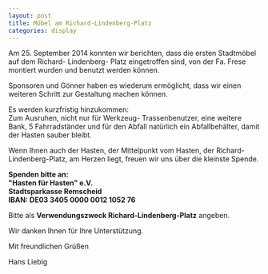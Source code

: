 ```yaml
---
layout: post
title: Möbel am Richard-Lindenberg-Platz
categories: display
---
```


Am 25. September 2014 konnten wir berichten,
dass die ersten Stadtmöbel auf dem Richard- Lindenberg- Platz
eingetroffen sind, von der Fa. Frese montiert wurden und benutzt
werden können.

Sponsoren und Gönner haben es wiederum ermöglicht, dass wir
einen weiteren Schritt zur Gestaltung machen können.

Es werden kurzfristig hinzukommen:  
Zum Ausruhen, nicht nur für Werkzeug- Trassenbenutzer,
eine weitere Bank, 5 Fahrradständer und für den Abfall natürlich ein
Abfallbehälter, damit der Hasten sauber bleibt.

Wenn Ihnen auch der Hasten, der Mittelpunkt vom Hasten,
der Richard-Lindenberg-Platz, am Herzen
liegt, freuen wir uns über die kleinste Spende.

**Spenden bitte an:**  
**"Hasten für Hasten" e.V.**  
**Stadtsparkasse Remscheid**  
**IBAN: DE03 3405 0000 0012 1052 76**

Bitte als **Verwendungszweck Richard-Lindenberg-Platz** angeben.

Wir danken Ihnen für Ihre Unterstützung.

Mit freundlichen Grüßen

Hans Liebig
